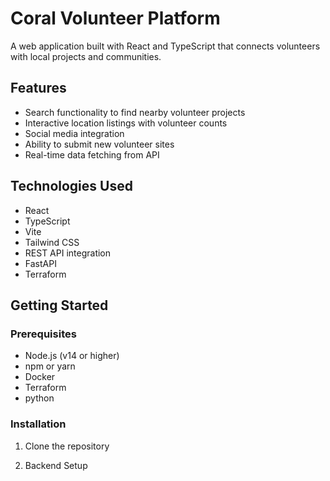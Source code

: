 # Coral Volunteer Platform

A web application built with React and TypeScript that connects volunteers with local projects and communities.

## Features

- Search functionality to find nearby volunteer projects
- Interactive location listings with volunteer counts
- Social media integration
- Ability to submit new volunteer sites
- Real-time data fetching from API

## Technologies Used

- React
- TypeScript
- Vite
- Tailwind CSS
- REST API integration
- FastAPI
- Terraform

## Getting Started

### Prerequisites

- Node.js (v14 or higher)
- npm or yarn
- Docker
- Terraform
- python

### Installation

1. Clone the repository

2. Backend Setup
